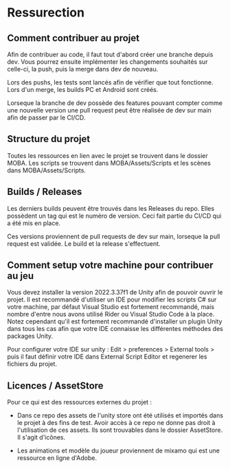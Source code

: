 # Ressurection

## Comment contribuer au projet

Afin de contribuer au code, il faut tout d'abord créer une branche depuis dev. Vous pourrez ensuite implémenter les changements souhaités sur celle-ci, la push, puis la merge dans dev de nouveau.

Lors des pushs, les tests sont lancés afin de vérifier que tout fonctionne. Lors d'un merge, les builds PC et Android sont créés.

Lorseque la branche de dev possède des features pouvant compter comme une nouvelle version une pull request peut être réalisée de dev sur main afin de passer par le CI/CD.

## Structure du projet

Toutes les ressources en lien avec le projet se trouvent dans le dossier MOBA. Les scripts se trouvent dans MOBA/Assets/Scripts et les scènes dans MOBA/Assets/Scripts.

## Builds / Releases
Les derniers builds peuvent être trouvés dans les Releases du repo. Elles possèdent un tag qui est le numéro de version. Ceci fait partie du CI/CD qui a été mis en place.

Ces versions proviennent de pull requests de dev sur main, lorseque la pull request est validée. Le build et la release s'effectuent.


## Comment setup votre machine pour contribuer au jeu

Vous devez installer la version 2022.3.37f1 de Unity afin de pouvoir ouvrir le projet. Il est recommandé d'utiliser un IDE pour modifier les scripts C# sur votre machine, par défaut Visual Studio est fortement recommandé, mais nombre d'entre nous avons utilisé Rider ou Visual Studio Code à la place. Notez cependant qu'il est fortement recommandé d'installer un plugin Unity dans tous les cas afin que votre IDE connaisse les différentes méthodes des packages Unity.

Pour configurer votre IDE sur unity : Edit > preferences > External tools > puis il faut définir votre IDE dans External Script Editor et regenerer les fichiers du projet.

## Licences / AssetStore
Pour ce qui est des ressources externes du projet :
- Dans ce repo des assets de l'unity store ont été utilisés et importés dans le projet à des fins de test. Avoir accès à ce repo ne donne pas droit à l'utilisation de ces assets. Ils sont trouvables dans le dossier AssetStore. Il s'agit d'icônes.

- Les animations et modèle du joueur proviennent de mixamo qui est une ressource en ligne d'Adobe.
